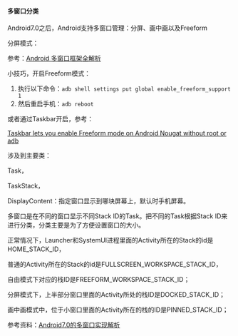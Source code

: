#### 多窗口分类

Android7.0之后，Android支持多窗口管理：分屏、画中画以及Freeform

分屏模式：

参考：[Android 多窗口框架全解析](https://blog.csdn.net/xiaosayidao/article/details/75045087)

小技巧，开启Freeform模式：

1. 执行以下命令：`adb shell settings put global enable_freeform_support 1`
2. 然后重启手机：`adb reboot`


或者通过Taskbar开启，参考：

[Taskbar lets you enable Freeform mode on Android Nougat without root or adb](http://www.androidpolice.com/2016/08/27/taskbar-lets-enable-freeform-mode-android-nougat-without-root-adb/)

涉及到主要类：

Task，

TaskStack，

DisplayContent：指定窗口显示到哪块屏幕上，默认时手机屏幕。



多窗口是在不同的窗口显示不同Stack ID的Task。把不同的Task根据Stack ID来进行分类，分类主要是为了方便设置窗口的大小。

正常情况下，Launcher和SystemUI进程里面的Activity所在的Stack的id是HOME_STACK_ID， 

普通的Activity所在的Stack的id是FULLSCREEN_WORKSPACE_STACK_ID，

自由模式下对应的栈ID是FREEFORM_WORKSPACE_STACK_ID；

分屏模式下，上半部分窗口里面的Activity所处的栈ID是DOCKED_STACK_ID；

画中画模式中，位于小窗口里面的Activity所在的栈的ID是PINNED_STACK_ID；



参考资料：[Android7.0的多窗口实现解析](http://qiangbo.space/2016-09-26/AndroidAnatomy_Multi-Window/)